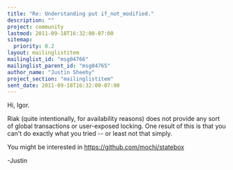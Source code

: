 ```yaml
---
title: "Re: Understanding put if_not_modified."
description: ""
project: community
lastmod: 2011-09-18T16:32:00-07:00
sitemap:
  priority: 0.2
layout: mailinglistitem
mailinglist_id: "msg04766"
mailinglist_parent_id: "msg04765"
author_name: "Justin Sheehy"
project_section: "mailinglistitem"
sent_date: 2011-09-18T16:32:00-07:00
---
```



Hi, Igor.

Riak (quite intentionally, for availability reasons) does not provide any sort 
of global transactions or user-exposed locking. One result of this is that you 
can't do exactly what you tried -- or least not that simply.

You might be interested in https://github.com/mochi/statebox 

-Justin

